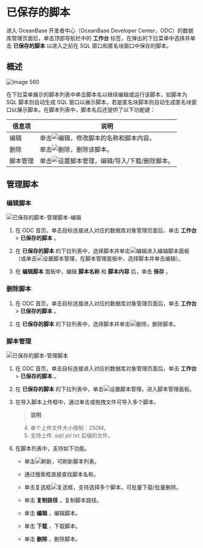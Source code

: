 已保存的脚本 
===========================

进入 OceanBase 开发者中心（OceanBase Developer Center，ODC）的数据库管理页面后，单击顶部导航栏中的 **工作台** 标签，在弹出的下拉菜单中选择并单击 **已保存的脚本** 以进入之前在 SQL 窗口和匿名块窗口中保存的脚本。

概述 
-----------------------

![Image 560](https://help-static-aliyun-doc.aliyuncs.com/assets/img/zh-CN/7092168461/p269155.png)

在下拉菜单展示的脚本列表中单击脚本名以继续编辑或运行该脚本，如脚本为 SQL 脚本则自动生成 SQL 窗口以展示脚本，若是匿名块脚本则自动生成匿名块窗口以展示脚本。在脚本列表中，脚本名后还提供了以下功能键：


| 信息项  |                                                       说明                                                        |
|------|-----------------------------------------------------------------------------------------------------------------|
| 编辑   | 单击![编辑](https://help-static-aliyun-doc.aliyuncs.com/assets/img/zh-CN/4679168461/p424761.jpg)，修改脚本的名称和脚本内容。      |
| 删除   | 单击![删除](https://help-static-aliyun-doc.aliyuncs.com/assets/img/zh-CN/4679168461/p424762.jpg)，删除该脚本。             |
| 脚本管理 | 单击![设置](https://help-static-aliyun-doc.aliyuncs.com/assets/img/zh-CN/4679168461/p424763.jpg)脚本管理，编辑/导入/下载/删除脚本。 |



管理脚本 
-------------------------

### 编辑脚本 

![已保存的脚本-管理脚本-编辑](https://help-static-aliyun-doc.aliyuncs.com/assets/img/zh-CN/4679168461/p424769.png)

1. 在 ODC 首页，单击目标连接进入对应的数据库对象管理页面后，单击 **工作台** \> **已保存的脚本** 。

   

2. 在 **已保存的脚本** 的下拉列表中，选择脚本并单击![编辑](https://help-static-aliyun-doc.aliyuncs.com/assets/img/zh-CN/4679168461/p424782.jpg)进入编辑脚本面板（或单击![设置](https://help-static-aliyun-doc.aliyuncs.com/assets/img/zh-CN/4679168461/p424763.jpg)脚本管理，在脚本管理面板中，选择脚本并单击编辑）。

   

3. 在 **编辑脚本** 面板中，编辑 **脚本名称** 和 **脚本内容** 后，单击 **保存** 。

   




### 删除脚本 

1. 在 ODC 首页，单击目标连接进入对应的数据库对象管理页面后，单击 **工作台** \> **已保存的脚本** 。

   

2. 在 **已保存的脚本** 的下拉列表中，选择脚本并单击![删除](https://help-static-aliyun-doc.aliyuncs.com/assets/img/zh-CN/4679168461/p424762.jpg)，删除脚本。

   




### 脚本管理 

![已保存的脚本-管理脚本](https://help-static-aliyun-doc.aliyuncs.com/assets/img/zh-CN/3679168461/p424794.png)

1. 在 ODC 首页，单击目标连接进入对应的数据库对象管理页面后，单击 **工作台** \> **已保存的脚本** 。

   

2. 在 **已保存的脚本** 的下拉列表中，单击![设置](https://help-static-aliyun-doc.aliyuncs.com/assets/img/zh-CN/4679168461/p424763.jpg)脚本管理，进入脚本管理面板。

   

3. 在导入脚本上传框中，通过单击或拖拽文件可导入多个脚本。

   > **说明**<br>
   > <li> 单个上传文件大小限制：250M。</li>
   > <li> 支持上传 .sql/.pl/.txt 后缀的文件。</li>

     
   

   
   

4. 在脚本列表中，支持如下功能。

   * 单击![刷新](https://help-static-aliyun-doc.aliyuncs.com/assets/img/zh-CN/3679168461/p424801.jpg)，可刷新脚本列表。

     
   
   * 通过搜索框直接查找脚本名称。

     
   
   * 单击复选框![复选框](https://help-static-aliyun-doc.aliyuncs.com/assets/img/zh-CN/4679168461/p424802.jpg)，支持选择多个脚本，可批量下载/批量删除。

     
   
   * 单击 **复制路径** ，复制脚本路径。

     
   
   * 单击 **编辑** ，编辑脚本。

    * 单击 **下载** ，下载脚本。

     
   
   * 单击 **删除** ，删除脚本。

     
   

   



